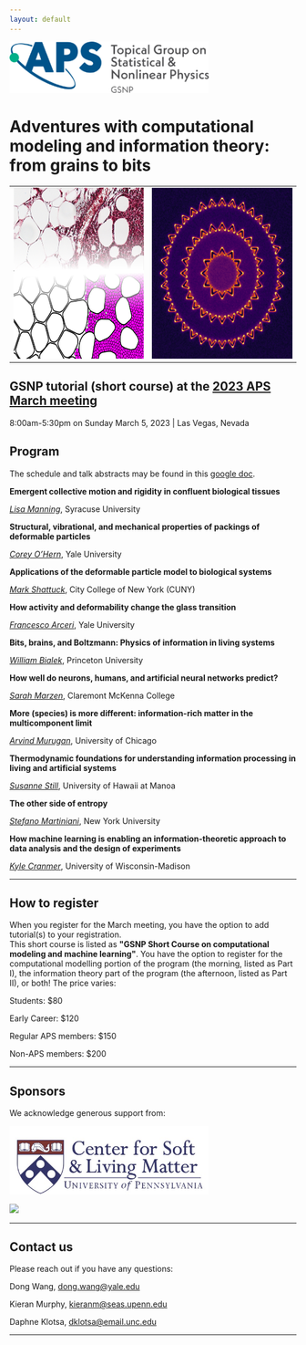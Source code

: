 ```yaml
---
layout: default
---
```

<img src="assets/logo-gsnp.png" width="350"/>

# Adventures with computational modeling and information theory: from grains to bits

<table>
  <tr>
    <td valign="top"><img src="assets/BreastTumor.png" height="300"></td>
    <td valign="top"><img src="assets/entropy_production.png" height="300"></td>
  </tr>
 </table>

## GSNP tutorial (short course) at the [2023 APS March meeting](https://march.aps.org/)

8:00am-5:30pm on Sunday March 5, 2023  \|  Las Vegas, Nevada


## Program

The schedule and talk abstracts may be found in this [google doc](https://docs.google.com/document/d/1x4ZVKA8OtNG-2oA9J_kvN5u5JK8Zz-Ovikn9zGkRYQY/edit?usp=sharing).

**Emergent collective motion and rigidity in confluent biological tissues**

[*Lisa Manning*](https://mmanning.expressions.syr.edu/), Syracuse University

**Structural, vibrational, and mechanical properties of packings of deformable particles**

[*Corey O’Hern*](https://jamming.research.yale.edu/), Yale University

**Applications of the deformable particle model to biological systems**

[*Mark Shattuck*](https://www.ccny.cuny.edu/profiles/mark-shattuck), City College of New York (CUNY)

**How activity and deformability change the glass transition**

[*Francesco Arceri*](https://scholar.google.com/citations?user=IgIAAPgAAAAJ&hl=en), Yale University

**Bits, brains, and Boltzmann: Physics of information in living systems**

[*William Bialek*](https://phy.princeton.edu/people/william-bialek), Princeton University

**How well do neurons, humans, and artificial neural networks predict?**

[*Sarah Marzen*](https://www.sarahmarzen.com/), Claremont McKenna College

**More (species) is more different: information-rich matter in the multicomponent limit**

[*Arvind Murugan*](http://muruganlab.uchicago.edu/), University of Chicago

**Thermodynamic foundations for understanding information processing in living and artificial systems**

[*Susanne Still*](http://www2.hawaii.edu/~sstill/), University of Hawaii at Manoa

**The other side of entropy**

[*Stefano Martiniani*](https://as.nyu.edu/faculty/stefano-martiniani.html), New York University

**How machine learning is enabling an information-theoretic approach to data analysis and the design of experiments**

[*Kyle Cranmer*](http://theoryandpractice.org/), University of Wisconsin-Madison

---
## How to register

When you register for the March meeting, you have the option to add tutorial(s) to your registration.  
This short course is listed as **"GSNP Short Course on computational modeling and machine learning"**.
You have the option to register for the computational modelling portion of the program (the morning, listed as Part I), the information theory part of the program (the afternoon, listed as Part II), or both!  The price varies:

Students: $80

Early Career: $120

Regular APS members: $150

Non-APS members: $200

---
## Sponsors

We acknowledge generous support from:

[<img src="assets/logo_slm.png" width="350"/>](https://web.sas.upenn.edu/slm/)

[<img src="assets/logo_PEB.jpg" width="350"/>](https://peb.yale.edu/)

---
## Contact us

Please reach out if you have any questions:

Dong Wang, [dong.wang@yale.edu](mailto:dong.wang@yale.edu)

Kieran Murphy, [kieranm@seas.upenn.edu](mailto:kieranm@seas.upenn.edu)  

Daphne Klotsa, [dklotsa@email.unc.edu](mailto:dklotsa@email.unc.edu)

---